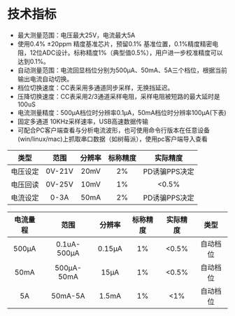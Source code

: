 # 技术指标

- 最大测量范围：电压最大25V，电流最大5A
- 使用0.4% ±20ppm 精度基准芯片，预留0.1% 基准位置，0.1%精度精密电阻，12位ADC设计。标称精度1%（典型值0.5%），用户进一步校准精度可以达到0.1%。
- 自动测量范围：电流回显档位分别为500μA、50mA、5A三个档位，根据当前输出电流自动切换。
- 档位切换速度：CC表采用多通道同步采样，无换挡延迟。
- 压降切换速度：CC表采用2/3通道采样电阻，采样电阻被短路的最大延时是100uS
- 电流测量精度：500μA档位时分辨率0.1μA，50mA档位时分辨率100μA(下表)
- 固定多通道 10KHz采样速率，USB高速数据传输
- 可配合PC客户端查看与分析电流波形，也可使用命令行版本在任意设备(win/linux/mac)上抓取串口数据（如树莓派），使用pc客户端导入查看

|   类型   |  范围  | 分辨率 | 标称精度 |   实际精度    |
| :------: | :----: | :----: | :------: | :-----------: |
| 电压设定 | 0V-21V |  20mV  |    2%    | PD诱骗PPS决定 |
| 电压回读 | 0V-25V |  10mV  |    1%    |     <0.5%     |
| 电流设定 |  0-3A  |  50mA  |    2%    | PD诱骗PPS决定 |

| 电流量程 |    范围     | 分辨率 | 标称精度 | 实际精度 |   类型   |
| :------: | :---------: | :----: | :------: | :------: | :------: |
|  500μA   | 0.1uA-500μA | 0.15μA |    1%    |  <0.5%   | 自动档位 |
|   50mA   | 500μA-50mA  |  15μA  |    1%    |  <0.5%   | 自动档位 |
|    5A    |   50mA-5A   | 1.5mA  |    1%    |   <1%    | 自动档位 |
